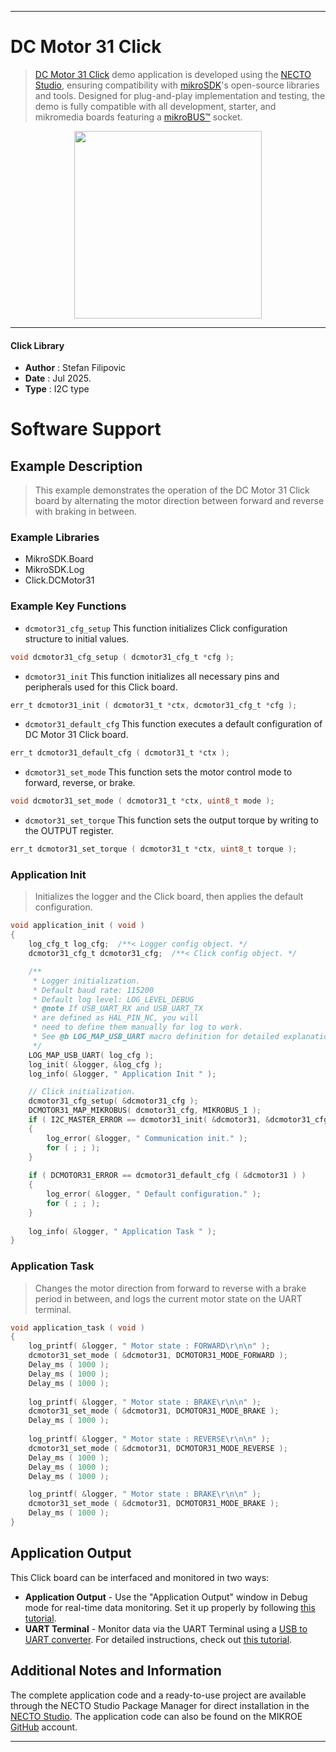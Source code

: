 
---
# DC Motor 31 Click

> [DC Motor 31 Click](https://www.mikroe.com/?pid_product=MIKROE-6712) demo application is developed using
the [NECTO Studio](https://www.mikroe.com/necto), ensuring compatibility with [mikroSDK](https://www.mikroe.com/mikrosdk)'s
open-source libraries and tools. Designed for plug-and-play implementation and testing, the demo is fully compatible with
all development, starter, and mikromedia boards featuring a [mikroBUS&trade;](https://www.mikroe.com/mikrobus) socket.

<p align="center">
  <img src="https://www.mikroe.com/?pid_product=MIKROE-6712&image=1" height=300px>
</p>

---

#### Click Library

- **Author**        : Stefan Filipovic
- **Date**          : Jul 2025.
- **Type**          : I2C type

# Software Support

## Example Description

> This example demonstrates the operation of the DC Motor 31 Click board by
alternating the motor direction between forward and reverse with braking in between.

### Example Libraries

- MikroSDK.Board
- MikroSDK.Log
- Click.DCMotor31

### Example Key Functions

- `dcmotor31_cfg_setup` This function initializes Click configuration structure to initial values.
```c
void dcmotor31_cfg_setup ( dcmotor31_cfg_t *cfg );
```

- `dcmotor31_init` This function initializes all necessary pins and peripherals used for this Click board.
```c
err_t dcmotor31_init ( dcmotor31_t *ctx, dcmotor31_cfg_t *cfg );
```

- `dcmotor31_default_cfg` This function executes a default configuration of DC Motor 31 Click board.
```c
err_t dcmotor31_default_cfg ( dcmotor31_t *ctx );
```

- `dcmotor31_set_mode` This function sets the motor control mode to forward, reverse, or brake.
```c
void dcmotor31_set_mode ( dcmotor31_t *ctx, uint8_t mode );
```

- `dcmotor31_set_torque` This function sets the output torque by writing to the OUTPUT register.
```c
err_t dcmotor31_set_torque ( dcmotor31_t *ctx, uint8_t torque );
```

### Application Init

> Initializes the logger and the Click board, then applies the default configuration.

```c
void application_init ( void )
{
    log_cfg_t log_cfg;  /**< Logger config object. */
    dcmotor31_cfg_t dcmotor31_cfg;  /**< Click config object. */

    /** 
     * Logger initialization.
     * Default baud rate: 115200
     * Default log level: LOG_LEVEL_DEBUG
     * @note If USB_UART_RX and USB_UART_TX 
     * are defined as HAL_PIN_NC, you will 
     * need to define them manually for log to work. 
     * See @b LOG_MAP_USB_UART macro definition for detailed explanation.
     */
    LOG_MAP_USB_UART( log_cfg );
    log_init( &logger, &log_cfg );
    log_info( &logger, " Application Init " );

    // Click initialization.
    dcmotor31_cfg_setup( &dcmotor31_cfg );
    DCMOTOR31_MAP_MIKROBUS( dcmotor31_cfg, MIKROBUS_1 );
    if ( I2C_MASTER_ERROR == dcmotor31_init( &dcmotor31, &dcmotor31_cfg ) ) 
    {
        log_error( &logger, " Communication init." );
        for ( ; ; );
    }
    
    if ( DCMOTOR31_ERROR == dcmotor31_default_cfg ( &dcmotor31 ) )
    {
        log_error( &logger, " Default configuration." );
        for ( ; ; );
    }
    
    log_info( &logger, " Application Task " );
}
```

### Application Task

> Changes the motor direction from forward to reverse with a brake period in between,
and logs the current motor state on the UART terminal.

```c
void application_task ( void )
{
    log_printf( &logger, " Motor state : FORWARD\r\n\n" );
    dcmotor31_set_mode ( &dcmotor31, DCMOTOR31_MODE_FORWARD );
    Delay_ms ( 1000 );
    Delay_ms ( 1000 );
    Delay_ms ( 1000 );
    
    log_printf( &logger, " Motor state : BRAKE\r\n\n" );
    dcmotor31_set_mode ( &dcmotor31, DCMOTOR31_MODE_BRAKE );
    Delay_ms ( 1000 );
    
    log_printf( &logger, " Motor state : REVERSE\r\n\n" );
    dcmotor31_set_mode ( &dcmotor31, DCMOTOR31_MODE_REVERSE );
    Delay_ms ( 1000 );
    Delay_ms ( 1000 );
    Delay_ms ( 1000 );

    log_printf( &logger, " Motor state : BRAKE\r\n\n" );
    dcmotor31_set_mode ( &dcmotor31, DCMOTOR31_MODE_BRAKE );
    Delay_ms ( 1000 );
}
```

## Application Output

This Click board can be interfaced and monitored in two ways:
- **Application Output** - Use the "Application Output" window in Debug mode for real-time data monitoring.
Set it up properly by following [this tutorial](https://www.youtube.com/watch?v=ta5yyk1Woy4).
- **UART Terminal** - Monitor data via the UART Terminal using
a [USB to UART converter](https://www.mikroe.com/click/interface/usb?interface*=uart,uart). For detailed instructions,
check out [this tutorial](https://help.mikroe.com/necto/v2/Getting%20Started/Tools/UARTTerminalTool).

## Additional Notes and Information

The complete application code and a ready-to-use project are available through the NECTO Studio Package Manager for 
direct installation in the [NECTO Studio](https://www.mikroe.com/necto). The application code can also be found on
the MIKROE [GitHub](https://github.com/MikroElektronika/mikrosdk_click_v2) account.

---
